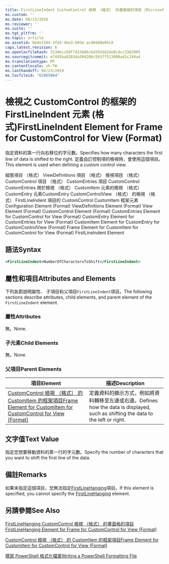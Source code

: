 ```yaml
---
title: FirstLineIndent CustomControl 檢視 （格式） 的畫面格的項目 |Microsoft Docs
ms.custom: ''
ms.date: 09/13/2016
ms.reviewer: ''
ms.suite: ''
ms.tgt_pltfrm: ''
ms.topic: article
ms.assetid: bb4e1564-3fd3-4be3-b93e-ac90480e05c0
caps.latest.revision: 6
ms.openlocfilehash: 3130ecc69f7d1568bcbd392dd24e8cdcc3382905
ms.sourcegitcommit: e7445ba8203da304286c591ff513900ad1c244a4
ms.translationtype: MT
ms.contentlocale: zh-TW
ms.lasthandoff: 04/23/2019
ms.locfileid: "62065864"
---
```

# <a name="firstlineindent-element-for-frame-for-customcontrol-for-view-format"></a><span data-ttu-id="d7f7d-102">檢視之 CustomControl 的框架的 FirstLineIndent 元素 (格式)</span><span class="sxs-lookup"><span data-stu-id="d7f7d-102">FirstLineIndent Element for Frame for CustomControl for View (Format)</span></span>

<span data-ttu-id="d7f7d-103">指定資料的第一行向右移位的字元數。</span><span class="sxs-lookup"><span data-stu-id="d7f7d-103">Specifies how many characters the first line of data is shifted to the right.</span></span> <span data-ttu-id="d7f7d-104">定義自訂控制項的檢視時，會使用這個項目。</span><span class="sxs-lookup"><span data-stu-id="d7f7d-104">This element is used when defining a custom control view.</span></span>

<span data-ttu-id="d7f7d-105">組態項目 （格式） ViewDefinitions 項目 （格式） 檢視項目 （格式） CustomControl 項目 （格式） CustomEntries 項目 CustomControl CustomEntries 用於檢視 （格式） CustomItem 元素的檢視 （格式） CustomEntry 元素CustomEntry CustomControlView （格式） 的檢視 （格式） FirstLineIndent 項目的 CustomControl CustomItem 框架元素</span><span class="sxs-lookup"><span data-stu-id="d7f7d-105">Configuration Element (Format) ViewDefinitions Element (Format) View Element (Format) CustomControl Element (Format) CustomEntries Element for CustomControl for View (Format) CustomEntry Element for CustomEntries for View (Format) CustomItem Element for CustomEntry for CustomControlView (Format) Frame Element for CustomItem for CustomControl for View (Format) FirstLineIndent Element</span></span>

## <a name="syntax"></a><span data-ttu-id="d7f7d-106">語法</span><span class="sxs-lookup"><span data-stu-id="d7f7d-106">Syntax</span></span>

```xml
<FirstLineIndent>NumberOfCharactersToShift</FirstLineIndent>
```

## <a name="attributes-and-elements"></a><span data-ttu-id="d7f7d-107">屬性和項目</span><span class="sxs-lookup"><span data-stu-id="d7f7d-107">Attributes and Elements</span></span>

<span data-ttu-id="d7f7d-108">下列各節說明屬性、 子項目和父項目`FirstLineIndent`項目。</span><span class="sxs-lookup"><span data-stu-id="d7f7d-108">The following sections describe attributes, child elements, and parent element of the `FirstLineIndent` element.</span></span>

### <a name="attributes"></a><span data-ttu-id="d7f7d-109">屬性</span><span class="sxs-lookup"><span data-stu-id="d7f7d-109">Attributes</span></span>

<span data-ttu-id="d7f7d-110">無。</span><span class="sxs-lookup"><span data-stu-id="d7f7d-110">None.</span></span>

### <a name="child-elements"></a><span data-ttu-id="d7f7d-111">子元素</span><span class="sxs-lookup"><span data-stu-id="d7f7d-111">Child Elements</span></span>

<span data-ttu-id="d7f7d-112">無。</span><span class="sxs-lookup"><span data-stu-id="d7f7d-112">None.</span></span>

### <a name="parent-elements"></a><span data-ttu-id="d7f7d-113">父項目</span><span class="sxs-lookup"><span data-stu-id="d7f7d-113">Parent Elements</span></span>

|<span data-ttu-id="d7f7d-114">項目</span><span class="sxs-lookup"><span data-stu-id="d7f7d-114">Element</span></span>|<span data-ttu-id="d7f7d-115">描述</span><span class="sxs-lookup"><span data-stu-id="d7f7d-115">Description</span></span>|
|-------------|-----------------|
|[<span data-ttu-id="d7f7d-116">CustomControl 檢視 （格式） 的 CustomItem 的框架項目</span><span class="sxs-lookup"><span data-stu-id="d7f7d-116">Frame Element for CustomItem for CustomControl for View (Format)</span></span>](./frame-element-for-customitem-for-customcontrol-for-view-format.md)|<span data-ttu-id="d7f7d-117">定義資料的顯示方式，例如將資料轉移至左邊或右邊。</span><span class="sxs-lookup"><span data-stu-id="d7f7d-117">Defines how the data is displayed, such as shifting the data to the left or right.</span></span>|

## <a name="text-value"></a><span data-ttu-id="d7f7d-118">文字值</span><span class="sxs-lookup"><span data-stu-id="d7f7d-118">Text Value</span></span>

<span data-ttu-id="d7f7d-119">指定您想要移動資料的第一行的字元數。</span><span class="sxs-lookup"><span data-stu-id="d7f7d-119">Specify the number of characters that you want to shift the first line of the data.</span></span>

## <a name="remarks"></a><span data-ttu-id="d7f7d-120">備註</span><span class="sxs-lookup"><span data-stu-id="d7f7d-120">Remarks</span></span>

<span data-ttu-id="d7f7d-121">如果未指定這個項目，您無法指定[FirstLineHanging](./firstlinehanging-element-for-frame-for-customcontrol-for-view-format.md)項目。</span><span class="sxs-lookup"><span data-stu-id="d7f7d-121">If this element is specified, you cannot specify the [FirstLineHanging](./firstlinehanging-element-for-frame-for-customcontrol-for-view-format.md) element.</span></span>

## <a name="see-also"></a><span data-ttu-id="d7f7d-122">另請參閱</span><span class="sxs-lookup"><span data-stu-id="d7f7d-122">See Also</span></span>

[<span data-ttu-id="d7f7d-123">FirstLineHanging CustomControl 檢視 （格式） 的畫面格的項目</span><span class="sxs-lookup"><span data-stu-id="d7f7d-123">FirstLineHanging Element for Frame for CustomControl for View (Format)</span></span>](./firstlinehanging-element-for-frame-for-customcontrol-for-view-format.md)

[<span data-ttu-id="d7f7d-124">CustomControl 檢視 （格式） 的 CustomItem 的框架項目</span><span class="sxs-lookup"><span data-stu-id="d7f7d-124">Frame Element for CustomItem for CustomControl for View (Format)</span></span>](./frame-element-for-customitem-for-customcontrol-for-view-format.md)

[<span data-ttu-id="d7f7d-125">撰寫 PowerShell 格式化檔案</span><span class="sxs-lookup"><span data-stu-id="d7f7d-125">Writing a PowerShell Formatting File</span></span>](./writing-a-powershell-formatting-file.md)
